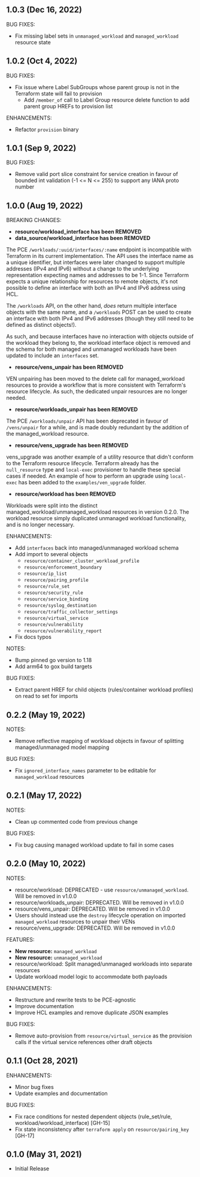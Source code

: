 ## 1.0.3 (Dec 16, 2022)

BUG FIXES:

* Fix missing label sets in `unmanaged_workload` and `managed_workload` resource state

## 1.0.2 (Oct 4, 2022)

BUG FIXES:

* Fix issue where Label SubGroups whose parent group is not in the Terraform state will fail to provision
    * Add `/member_of` call to Label Group resource delete function to add parent group HREFs to provision list

ENHANCEMENTS:

* Refactor `provision` binary

## 1.0.1 (Sep 9, 2022)

BUG FIXES:

* Remove valid port slice constraint for service creation in favour of bounded int validation (-1 <= N <= 255) to support any IANA proto number

## 1.0.0 (Aug 19, 2022)  

BREAKING CHANGES:  

* **resource/workload_interface has been REMOVED**  
* **data_source/workload_interface has been REMOVED**  

The PCE `/workloads/:uuid/interfaces/:name` endpoint is incompatible with Terraform in its current implementation.
The API uses the interface name as a unique identifier, but interfaces were later changed to support multiple addresses (IPv4 and IPv6) without a change to the underlying representation expecting names and addresses to be 1-1. Since Terraform expects a unique relationship for resources to remote objects, it's not possible to define an interface with both an IPv4 and IPv6 address using HCL.  

The `/workloads` API, on the other hand, *does* return multiple interface objects with the same name, and a `/workloads` POST can be used to create an interface with both IPv4 and IPv6 addresses (though they still need to be defined as distinct objects!).  

As such, and because interfaces have no interaction with objects outside of the workload they belong to, the workload interface object is removed and the schema for both managed and unmanaged workloads have been updated to include an `interfaces` set.  

* **resource/vens_unpair has been REMOVED**  

VEN unpairing has been moved to the delete call for managed_workload resources to provide a workflow that is more consistent with Terraform's resource lifecycle. As such, the dedicated unpair resources are no longer needed.  

* **resource/workloads_unpair has been REMOVED**  

The PCE `/workloads/unpair` API has been deprecated in favour of `/vens/unpair` for a while, and is made doubly redundant by the addition of the managed_workload resource.  

* **resource/vens_upgrade has been REMOVED**  

vens_upgrade was another example of a utility resource that didn't conform to the Terraform resource lifecycle. Terraform already has the `null_resource` type and `local-exec` provisioner to handle these special cases if needed. An example of how to perform an upgrade using `local-exec` has been added to the `examples/ven_upgrade` folder.  

* **resource/workload has been REMOVED**

Workloads were split into the distinct managed_workload/unmanaged_workload resources in version 0.2.0. The workload resource simply duplicated unmanaged workload functionality, and is no longer necessary.

ENHANCEMENTS:

* Add `interfaces` back into managed/unmanaged workload schema  
* Add import to several objects
  * `resource/container_cluster_workload_profile`
  * `resource/enforcement_boundary`
  * `resource/ip_list`
  * `resource/pairing_profile`
  * `resource/rule_set`
  * `resource/security_rule`
  * `resource/service_binding`
  * `resource/syslog_destination`
  * `resource/traffic_collector_settings`
  * `resource/virtual_service`
  * `resource/vulnerability`
  * `resource/vulnerability_report`
* Fix docs typos

NOTES:  

* Bump pinned go version to 1.18
* Add arm64 to gox build targets

BUG FIXES:

* Extract parent HREF for child objects (rules/container workload profiles) on read to set for imports

## 0.2.2 (May 19, 2022)

NOTES:

* Remove reflective mapping of workload objects in favour of splitting managed/unmanaged model mapping

BUG FIXES:

* Fix `ignored_interface_names` parameter to be editable for `managed_workload` resources

## 0.2.1 (May 17, 2022)

NOTES:

* Clean up commented code from previous change

BUG FIXES:

* Fix bug causing managed workload update to fail in some cases

## 0.2.0 (May 10, 2022)

NOTES:

* resource/workload: DEPRECATED - use `resource/unmanaged_workload`. Will be removed in v1.0.0
* resource/workloads_unpair: DEPRECATED. Will be removed in v1.0.0
* resource/vens_unpair: DEPRECATED. Will be removed in v1.0.0
* Users should instead use the `destroy` lifecycle operation on imported `managed_workload` resources to unpair their VENs
* resource/vens_upgrade: DEPRECATED. Will be removed in v1.0.0

FEATURES:

* **New resource:** `managed_workload`
* **New resource:** `unmanaged_workload`
* resource/workload: Split managed/unmanaged workloads into separate resources
* Update workload model logic to accommodate both payloads

ENHANCEMENTS:

* Restructure and rewrite tests to be PCE-agnostic
* Improve documentation
* Improve HCL examples and remove duplicate JSON examples

BUG FIXES:

* Remove auto-provision from `resource/virtual_service` as the provision calls if the virtual service references other draft objects

## 0.1.1 (Oct 28, 2021)

ENHANCEMENTS:

* Minor bug fixes 
* Update examples and documentation

BUG FIXES:

* Fix race conditions for nested dependent objects (rule_set/rule, workload/workload_interface) [GH-15]
* Fix state inconsistency after `terraform apply` on `resource/pairing_key` [GH-17]

## 0.1.0 (May 31, 2021)

* Initial Release
